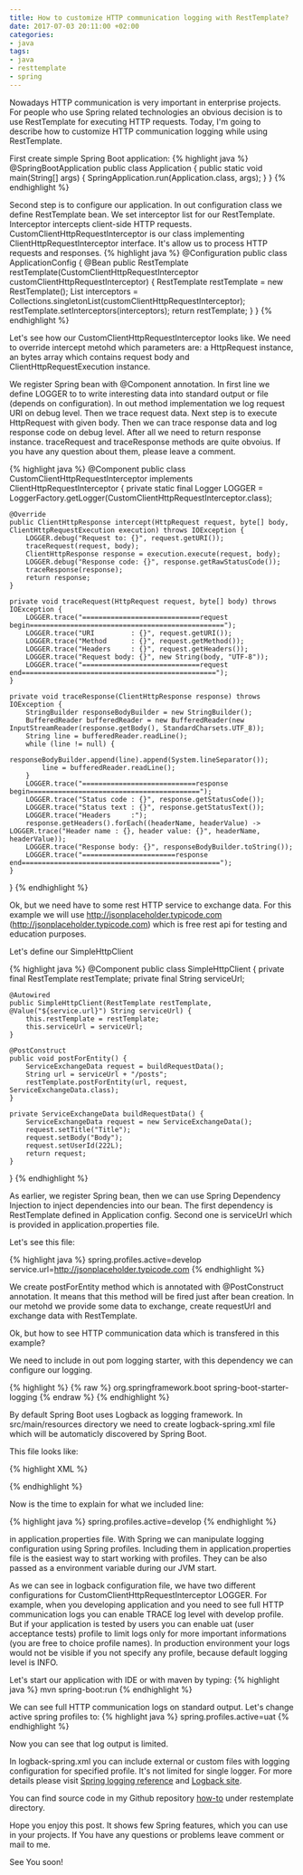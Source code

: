 ```yaml
---
title: How to customize HTTP communication logging with RestTemplate?
date: 2017-07-03 20:11:00 +02:00
categories:
- java
tags:
- java
- resttemplate
- spring
---
```


Nowadays HTTP communication is very important in enterprise projects.
For people who use Spring related technologies an obvious decision is to use RestTemplate for executing HTTP requests. Today, I'm going to describe how to customize HTTP communication logging while using RestTemplate.

First create simple Spring Boot application:
{% highlight java %}
@SpringBootApplication
public class Application {
    public static void main(String\[\] args) {
        SpringApplication.run(Application.class, args);
    }
}
{% endhighlight %}

Second step is to configure our application. In out configuration class we define RestTemplate bean. We set interceptor list for our RestTemplate. Interceptor intercepts client-side HTTP requests. CustomClientHttpRequestInterceptor is our class implementing ClientHttpRequestInterceptor interface. It's allow us to process HTTP requests and responses.
{% highlight java %}
@Configuration
public class ApplicationConfig {
    @Bean
    public RestTemplate restTemplate(CustomClientHttpRequestInterceptor customClientHttpRequestInterceptor) {
        RestTemplate restTemplate = new RestTemplate();
        List<ClientHttpRequestInterceptor> interceptors = Collections.singletonList(customClientHttpRequestInterceptor);
        restTemplate.setInterceptors(interceptors);
        return restTemplate;
    }
}
{% endhighlight %}

Let's see how our CustomClientHttpRequestInterceptor looks like. We need to override intercept metohd which parameters are: a HttpRequest instance, an bytes array which contains request body and ClientHttpRequestExecution instance.

We register Spring bean with @Component annotation. In first line we define LOGGER to to write interesting data into standard output or file (depends on configuration).
In out method implementation we log request URI on debug level. Then we trace request data. Next step is to execute HttpRequest with given body. Then we can trace response data and log response code on debug level. After all we need to return response instance. traceRequest and traceResponse methods are quite obvoius. If you have any question about them, please leave a comment.

{% highlight java %}
@Component
public class CustomClientHttpRequestInterceptor implements ClientHttpRequestInterceptor {
private static final Logger LOGGER = LoggerFactory.getLogger(CustomClientHttpRequestInterceptor.class);

    @Override
    public ClientHttpResponse intercept(HttpRequest request, byte[] body, ClientHttpRequestExecution execution) throws IOException {
        LOGGER.debug("Request to: {}", request.getURI());
        traceRequest(request, body);
        ClientHttpResponse response = execution.execute(request, body);
        LOGGER.debug("Response code: {}", response.getRawStatusCode());
        traceResponse(response);
        return response;
    }
    
    private void traceRequest(HttpRequest request, byte[] body) throws IOException {
        LOGGER.trace("=============================request begin================================================");
        LOGGER.trace("URI         : {}", request.getURI());
        LOGGER.trace("Method      : {}", request.getMethod());
        LOGGER.trace("Headers     : {}", request.getHeaders());
        LOGGER.trace("Request body: {}", new String(body, "UTF-8"));
        LOGGER.trace("=============================request end================================================");
    }
    
    private void traceResponse(ClientHttpResponse response) throws IOException {
        StringBuilder responseBodyBuilder = new StringBuilder();
        BufferedReader bufferedReader = new BufferedReader(new InputStreamReader(response.getBody(), StandardCharsets.UTF_8));
        String line = bufferedReader.readLine();
        while (line != null) {
            responseBodyBuilder.append(line).append(System.lineSeparator());
            line = bufferedReader.readLine();
        }
        LOGGER.trace("============================response begin==========================================");
        LOGGER.trace("Status code : {}", response.getStatusCode());
        LOGGER.trace("Status text : {}", response.getStatusText());
        LOGGER.trace("Headers     :");
        response.getHeaders().forEach((headerName, headerValue) -> LOGGER.trace("Header name : {}, header value: {}", headerName, headerValue));
        LOGGER.trace("Response body: {}", responseBodyBuilder.toString());
        LOGGER.trace("=======================response end=================================================");
    }

}
{% endhighlight %}

Ok, but we need have to some rest HTTP service to exchange data. For this example we will use http://jsonplaceholder.typicode.com (http://jsonplaceholder.typicode.com) which is free rest api for testing and education purposes.

Let's define our SimpleHttpClient

{% highlight java %}
@Component
public class SimpleHttpClient {
private final RestTemplate restTemplate;
private final String serviceUrl;

    @Autowired
    public SimpleHttpClient(RestTemplate restTemplate, @Value("${service.url}") String serviceUrl) {
        this.restTemplate = restTemplate;
        this.serviceUrl = serviceUrl;
    }
    
    @PostConstruct
    public void postForEntity() {
        ServiceExchangeData request = buildRequestData();
        String url = serviceUrl + "/posts";
        restTemplate.postForEntity(url, request, ServiceExchangeData.class);
    }
    
    private ServiceExchangeData buildRequestData() {
        ServiceExchangeData request = new ServiceExchangeData();
        request.setTitle("Title");
        request.setBody("Body");
        request.setUserId(222L);
        return request;
    }

}
{% endhighlight %}

As earlier, we register Spring bean, then we can use Spring Dependency Injection to inject dependencies into our bean. The first dependency is RestTemplate defined in Application config. Second one is serviceUrl which is provided in application.properties file.

Let's see this file:

{% highlight java %}
spring.profiles.active=develop
service.url=http://jsonplaceholder.typicode.com
{% endhighlight %}

We create postForEntity method which is annotated with @PostConstruct annotation. It means that this method will be fired just after bean creation. In our metohd we provide some data to exchange, create requestUrl and exchange data with RestTemplate.

Ok, but how to see HTTP communication data which is transfered in this example?

We need to include in out pom logging starter, with this dependency we can configure our logging.

{% highlight %}
{% raw %}
<dependency>
<groupId>org.springframework.boot</groupId>
<artifactId>spring-boot-starter-logging</artifactId>
</dependency>
{% endraw %}
{% endhighlight %}

By default Spring Boot uses Logback as logging framework. In src/main/resources directory we need to create logback-spring.xml file which will be automaticly discovered by Spring Boot.

This file looks like:

{% highlight XML %}
<?xml version="1.0" encoding="UTF-8"?>
<configuration>
    <springProfile name="develop">
        <logger name="io.okraskat.resttemplate.CustomClientHttpRequestInterceptor" level="TRACE"/>
    </springProfile>
    <springProfile name="uat">
        <logger name="io.okraskat.resttemplate.CustomClientHttpRequestInterceptor" level="DEBUG"/>
    </springProfile>
    <include resource="org/springframework/boot/logging/logback/base.xml"/>
    <logger name="ROOT" level="INFO"/>
</configuration>
{% endhighlight %}

Now is the time to explain for what we included line:

{% highlight java %}
spring.profiles.active=develop
{% endhighlight %}

in application.properties file. With Spring we can manipulate logging configuration using Spring profiles. Including them in application.properties file is the easiest way to start working with profiles. They can be also passed as a environment variable during our JVM start.

As we can see in logback configuration file, we have two different configurations for CustomClientHttpRequestInterceptor LOGGER. For example, when you developing application and you need to see full HTTP communication logs you can enable TRACE log level with develop profile. But if your application is tested by users you can enable uat (user acceptance tests) profile to limit logs only for more important informations (you are free to choice profile names). In production environment your logs would not be visible if you not specify any profile, because default logging level is INFO.

Let's start our application with IDE or with maven by typing:
{% highlight java %}
mvn spring-boot:run
{% endhighlight %}

We can see full HTTP communication logs on standard output. Let's change active spring profiles to:
{% highlight java %}
spring.profiles.active=uat
{% endhighlight %}

Now you can see that log output is limited.

In logback-spring.xml you can include external or custom files with logging configuration for specified profile. It's not limited for single logger. For more details please visit [Spring logging reference](https://docs.spring.io/spring-boot/docs/current/reference/html/boot-features-logging.html) and  [Logback site](https://logback.qos.ch/manual/).

You can find source code in my Github repository [how-to](https://github.com/okraskat/how-to) under restemplate directory.

Hope you enjoy this post. It shows few Spring features, which you can use in your projects. If You have any questions or problems leave comment or mail to me.

See You soon!